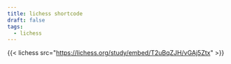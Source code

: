 ```yaml
---
title: lichess shortcode
draft: false
tags:
  - lichess
---
```


{{< lichess src="https://lichess.org/study/embed/T2uBqZJH/vGAj5Ztx" >}}
